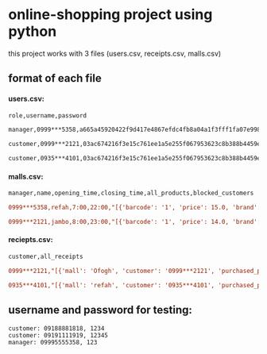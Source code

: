 # online-shopping project using python
this project works with 3 files (users.csv, receipts.csv, malls.csv)

## format of each file
#### users.csv:


```diff
role,username,password

manager,0999***5358,a665a45920422f9d417e4867efdc4fb8a04a1f3fff1fa07e998e86f7f7a27ae3

customer,0999***2121,03ac674216f3e15c761ee1a5e255f067953623c8b388b4459e13f978d7c846f4

customer,0935***4101,03ac674216f3e15c761ee1a5e255f067953623c8b388b4459e13f978d7c846f4
```

#### malls.csv:
```diff
manager,name,opening_time,closing_time,all_products,blocked_customers

0999***5358,refah,7:00,22:00,"[{'barcode': '1', 'price': 15.0, 'brand': 'pegah', 'name': 'shir', 'available': 13, 'expiration_date': '1400/7/15'}]",[]

0999***2121,jambo,8:00,23:00,"[{'barcode': '1', 'price': 14.0, 'brand': 'kaleh', 'name': 'panir', 'available': 3, 'expiration_date': '1400/6/2'}]",[0935***4101]
```


#### reciepts.csv:
```diff
customer,all_receipts

0999***2121,"[{'mall': 'Ofogh', 'customer': '0999***2121', 'purchased_products': [{'name': 'panir', 'price': 20, 'quantity': 1}, {'name': 'chips', 'price': 30, 'quantity': 1}], 'date': '1400/9/27', 'hour': '13:56', 'sum_prices': 50}]"

0935***4101,"[{'mall': 'refah', 'customer': '0935***4101', 'purchased_products': [{'name': 'khameh', 'price': 20, 'quantity': 1}], 'date': '1400/10/27', 'hour': '10:56', 'sum_prices': 20}, {'mall': 'refah', 'customer': '0935***4101', 'purchased_products': [{'name': 'pofak', 'price': 10, 'quantity': 1}], 'date': '1400/11/02', 'hour': '17:56', 'sum_prices': 10}]"
```


## username and password for testing:
```
customer: 09188881818, 1234
customer: 09191111919, 12345
manager: 09995555358, 123
```





